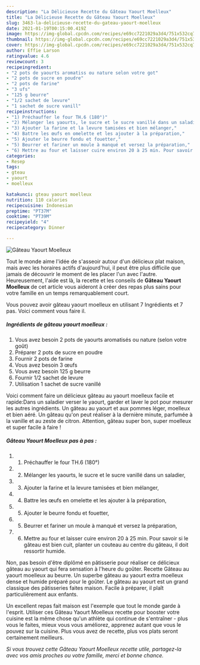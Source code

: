 ```yaml
---
description: "La Délicieuse Recette du Gâteau Yaourt Moelleux"
title: "La Délicieuse Recette du Gâteau Yaourt Moelleux"
slug: 3463-la-delicieuse-recette-du-gateau-yaourt-moelleux
date: 2021-01-19T00:15:00.419Z
image: https://img-global.cpcdn.com/recipes/e69cc7221029a3d4/751x532cq70/gateau-yaourt-moelleux-photo-principale-de-la-recette.jpg
thumbnail: https://img-global.cpcdn.com/recipes/e69cc7221029a3d4/751x532cq70/gateau-yaourt-moelleux-photo-principale-de-la-recette.jpg
cover: https://img-global.cpcdn.com/recipes/e69cc7221029a3d4/751x532cq70/gateau-yaourt-moelleux-photo-principale-de-la-recette.jpg
author: Effie Larson
ratingvalue: 4.6
reviewcount: 3
recipeingredient:
- "2 pots de yaourts aromatiss ou nature selon votre got"
- "2 pots de sucre en poudre"
- "2 pots de farine"
- "3 ufs"
- "125 g beurre"
- "1/2 sachet de levure"
- "1 sachet de sucre vanill"
recipeinstructions:
- "1) Préchauffer le four TH.6 (180°)"
- "2) Mélanger les yaourts, le sucre et le sucre vanillé dans un saladier,"
- "3) Ajouter la farine et la levure tamisées et bien mélanger,"
- "4) Battre les œufs en omelette et les ajouter à la préparation,"
- "5) Ajouter le beurre fondu et fouetter,"
- "5) Beurrer et fariner un moule à manqué et versez la préparation,"
- "6) Mettre au four et laisser cuire environ 20 à 25 min. Pour savoir si le gâteau est bien cuit, planter un couteau au centre du gâteau, il doit ressortir humide."
categories:
- Resep
tags:
- gteau
- yaourt
- moelleux

katakunci: gteau yaourt moelleux 
nutrition: 110 calories
recipecuisine: Indonesian
preptime: "PT37M"
cooktime: "PT39M"
recipeyield: "4"
recipecategory: Dinner

---
```



![Gâteau Yaourt Moelleux](https://img-global.cpcdn.com/recipes/e69cc7221029a3d4/751x532cq70/gateau-yaourt-moelleux-photo-principale-de-la-recette.jpg)

Tout le monde aime l'idée de s'asseoir autour d'un délicieux plat maison, mais avec les horaires actifs d'aujourd'hui, il peut être plus difficile que jamais de découvrir le moment de les placer l'un avec l'autre. Heureusement, l'aide est là, la recette et les conseils de <strong> Gâteau Yaourt Moelleux </strong> de cet article vous aideront à créer des repas plus sains pour votre famille en un temps remarquablement court.

<!--inarticleads1-->

Vous pouvez avoir gâteau yaourt moelleux en utilisant 7 Ingrédients et 7 pas. Voici comment vous faire il.

##### Ingrédients de gâteau yaourt moelleux :

1. Vous avez besoin 2 pots de yaourts aromatisés ou nature (selon votre goût)
1. Préparer 2 pots de sucre en poudre
1. Fournir 2 pots de farine
1. Vous avez besoin 3 œufs
1. Vous avez besoin 125 g beurre
1. Fournir 1/2 sachet de levure
1. Utilisation 1 sachet de sucre vanillé


Voici comment faire un délicieux gâteau au yaourt moelleux facile et rapide:Dans un saladier verser le yaourt, garder et laver le pot pour mesurer les autres ingrédients. Un gâteau au yaourt et aux pommes léger, moelleux et bien aéré. Un gâteau qu&#39;on peut réaliser à la dernière minute, parfumée à la vanille et au zeste de citron. Attention, gâteau super bon, super moelleux et super facile à faire ! 

<!--inarticleads2-->

##### Gâteau Yaourt Moelleux pas à pas :

1. 1) Préchauffer le four TH.6 (180°)
1. 2) Mélanger les yaourts, le sucre et le sucre vanillé dans un saladier,
1. 3) Ajouter la farine et la levure tamisées et bien mélanger,
1. 4) Battre les œufs en omelette et les ajouter à la préparation,
1. 5) Ajouter le beurre fondu et fouetter,
1. 5) Beurrer et fariner un moule à manqué et versez la préparation,
1. 6) Mettre au four et laisser cuire environ 20 à 25 min. Pour savoir si le gâteau est bien cuit, planter un couteau au centre du gâteau, il doit ressortir humide.


Non, pas besoin d&#39;être diplômé en pâtisserie pour réaliser ce délicieux gâteau au yaourt qui fera sensation à l&#39;heure du goûter. Recette Gâteau au yaourt moelleux au beurre. Un superbe gâteau au yaourt extra moelleux dense et humide préparé pour le goûter. Le gâteau au yaourt est un grand classique des pâtisseries faites maison. Facile à préparer, il plaît particulièrement aux enfants. 

<!--inarticleads1-->

<p>
Un excellent repas fait maison est l'exemple que tout le monde garde à l'esprit. Utiliser ces Gâteau Yaourt Moelleux recette pour booster votre cuisine est la même chose qu'un athlète qui continue de s'entraîner - plus vous le faites, mieux vous vous améliorez, apprenez autant que vous le pouvez sur la cuisine. Plus vous avez de recette, plus vos plats seront certainement meilleurs.
</p>

<p>
<i>Si vous trouvez cette Gâteau Yaourt Moelleux recette utile, partagez-la avec vos amis proches ou votre famille, merci et bonne chance.</i>
</p>
